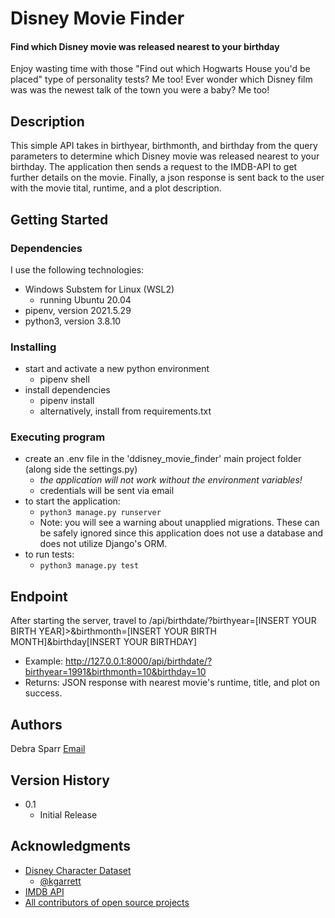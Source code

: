 # Disney Movie Finder
#### Find which Disney movie was released nearest to your birthday

Enjoy wasting time with those "Find out which Hogwarts House you'd be placed" type of personality tests? Me too! Ever wonder which Disney film was was the newest talk of the town you were a baby? Me too!

## Description
This simple API takes in birthyear, birthmonth, and birthday from the query parameters to determine which Disney movie was released nearest to your birthday. The application then sends a request to the IMDB-API to get further details on the movie. Finally, a json response is sent back to the user with the movie tital, runtime, and a plot description.

## Getting Started

### Dependencies
I use the following technologies:
* Windows Substem for Linux (WSL2)
    - running Ubuntu 20.04
* pipenv, version 2021.5.29
* python3, version 3.8.10

### Installing
* start and activate a new python environment
    - pipenv shell
* install dependencies
    - pipenv install
    - alternatively, install from requirements.txt

### Executing program
* create an .env file in the 'ddisney_movie_finder' main project folder (along side the settings.py)
    - *the application will not work without the environment variables!*
    - credentials will be sent via email
* to start the application:
    - ```python3 manage.py runserver```
    - Note: you will see a warning about unapplied migrations. These can be safely ignored since this application does not use a database and does not utilize Django's ORM.
* to run tests:
    - ```python3 manage.py test```

## Endpoint
After starting the server, travel to /api/birthdate/?birthyear=[INSERT YOUR BIRTH YEAR]>&birthmonth=[INSERT YOUR BIRTH MONTH]&birthday[INSERT YOUR BIRTHDAY]
* Example:
http://127.0.0.1:8000/api/birthdate/?birthyear=1991&birthmonth=10&birthday=10
* Returns: JSON response with nearest movie's runtime, title, and plot on success.

## Authors
Debra Sparr
[Email](dsparr1010@gmail.com)


## Version History
* 0.1
    * Initial Release


## Acknowledgments
* [Disney Character Dataset](https://data.world/kgarrett/disney-character-success-00-16)
    - [@kgarrett](https://data.world/kgarrett)
* [IMDB API](https://developer.imdb.com/)
* [All contributors of open source projects](https://quotefancy.com/media/wallpaper/3840x2160/6964-Isaac-Newton-Quote-If-I-have-seen-further-it-is-by-standing-on-the.jpg)

